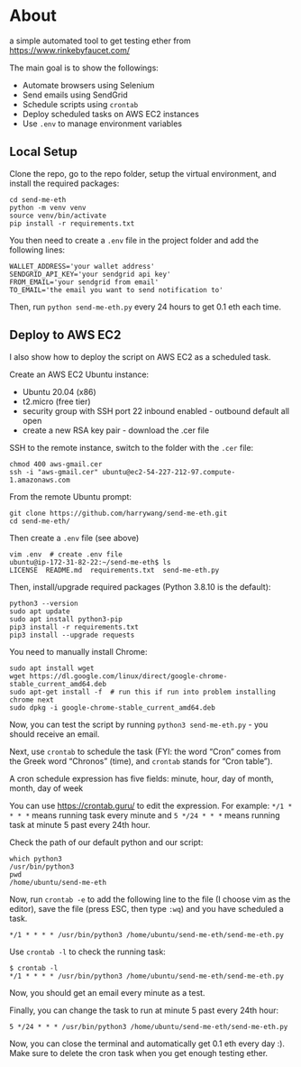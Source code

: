 # About
a simple automated tool to get testing ether from https://www.rinkebyfaucet.com/

The main goal is to show the followings:

- Automate browsers using Selenium
- Send emails using SendGrid
- Schedule scripts using `crontab`
- Deploy scheduled tasks on AWS EC2 instances
- Use `.env` to manage environment variables

## Local Setup

Clone the repo, go to the repo folder, setup the virtual environment, and install the required packages:

```
cd send-me-eth
python -m venv venv
source venv/bin/activate
pip install -r requirements.txt
```

You then need to create a `.env` file in the project folder and add the following lines:

```
WALLET_ADDRESS='your wallet address'
SENDGRID_API_KEY='your sendgrid api key'
FROM_EMAIL='your sendgrid from email'
TO_EMAIL='the email you want to send notification to'
```

Then, run `python send-me-eth.py` every 24 hours to get 0.1 eth each time.

## Deploy to AWS EC2

I also show how to deploy the script on AWS EC2 as a scheduled task.

Create an AWS EC2 Ubuntu instance:

- Ubuntu 20.04 (x86)
- t2.micro (free tier)
- security group with SSH port 22 inbound enabled - outbound default all open
- create a new RSA key pair - download the .cer file

SSH to the remote instance, switch to the folder with the `.cer` file:

```
chmod 400 aws-gmail.cer
ssh -i "aws-gmail.cer" ubuntu@ec2-54-227-212-97.compute-1.amazonaws.com
```

From the remote Ubuntu prompt:

```
git clone https://github.com/harrywang/send-me-eth.git
cd send-me-eth/
```

Then create a `.env` file (see above) 

```
vim .env  # create .env file
ubuntu@ip-172-31-82-22:~/send-me-eth$ ls
LICENSE  README.md  requirements.txt  send-me-eth.py
```

Then, install/upgrade required packages (Python 3.8.10 is the default):
```
python3 --version
sudo apt update
sudo apt install python3-pip
pip3 install -r requirements.txt
pip3 install --upgrade requests
```

You need to manually install Chrome:

```
sudo apt install wget
wget https://dl.google.com/linux/direct/google-chrome-stable_current_amd64.deb
sudo apt-get install -f  # run this if run into problem installing chrome next
sudo dpkg -i google-chrome-stable_current_amd64.deb
```

Now, you can test the script by running `python3 send-me-eth.py` - you should receive an email. 

Next, use `crontab` to schedule the task (FYI: the word “Cron” comes from the Greek word “Chronos” (time), and `crontab` stands for “Cron table”).

A cron schedule expression has five fields: minute, hour, day of month, month, day of week

You can use https://crontab.guru/ to edit the expression. For example: `*/1 * * * *` means running task every minute and `5 */24 * * *` means running task at minute 5 past every 24th hour.

Check the path of our default python and our script:

```
which python3
/usr/bin/python3
pwd
/home/ubuntu/send-me-eth
```

Now, run `crontab -e` to add the following line to the file (I choose vim as the editor), save the file (press ESC, then type `:wq`) and you have scheduled a task.

`*/1 * * * * /usr/bin/python3 /home/ubuntu/send-me-eth/send-me-eth.py`

Use `crontab -l` to check the running task:

```
$ crontab -l
*/1 * * * * /usr/bin/python3 /home/ubuntu/send-me-eth/send-me-eth.py
```

Now, you should get an email every minute as a test. 

Finally, you can change the task to run at minute 5 past every 24th hour:

`5 */24 * * * /usr/bin/python3 /home/ubuntu/send-me-eth/send-me-eth.py`

Now, you can close the terminal and automatically get 0.1 eth every day :). Make sure to delete the cron task when you get enough testing ether.